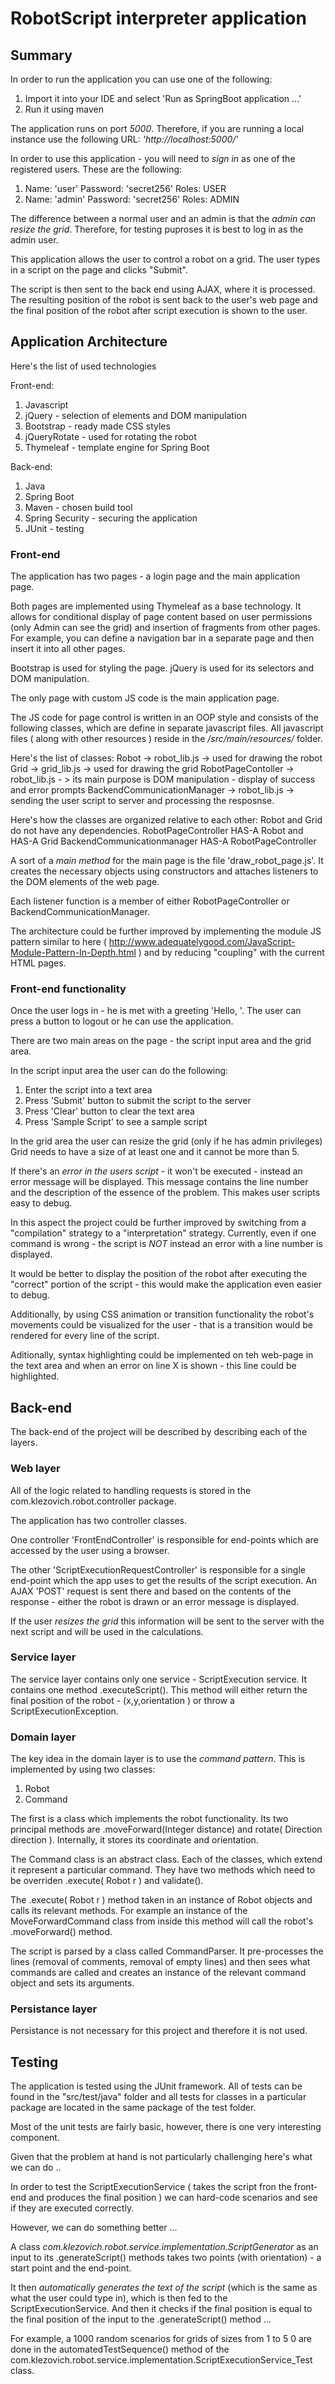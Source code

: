 # RobotScript interpreter application #

## Summary ## 

In order to run the application you can use one of the following:
1) Import it into your IDE and select 'Run as SpringBoot application ...' 
2) Run it using maven 

The application runs on port *5000*. Therefore, if you are running a local instance 
use the following URL: *'http://localhost:5000/'*  

In order to use this application - you will need to *sign in* as one of the registered users.
These are the following: 
1) Name: 'user'   Password: 'secret256' Roles: USER
2) Name: 'admin'  Password: 'secret256'  Roles: ADMIN 

The difference between a normal user and an admin is that the *admin can resize the grid*.
Therefore, for testing puproses it is best to log in as the admin user.

This application allows the user to control a robot on a grid. 
The user types in a script on the page and clicks "Submit". 

The script is then sent to the back end using AJAX, where it is processed. 
The resulting position of the robot is sent back 
to the user's web page and the final position of the robot 
after script execution is shown to the user. 

## Application Architecture ##

Here's the list of used technologies

Front-end: 
1) Javascript 
2) jQuery - selection of elements and DOM manipulation
3) Bootstrap - ready made CSS styles
4) jQueryRotate - used for rotating the robot
5) Thymeleaf - template engine for Spring Boot 

Back-end: 
1) Java 
2) Spring Boot 
3) Maven - chosen build tool 
4) Spring Security - securing the application 
5) JUnit - testing 

### Front-end ### 

The application has two pages - a login page and the main application page. 

Both pages are implemented using Thymeleaf as a base technology. It allows 
for conditional display of page content based on user permissions (only Admin can see the grid)
and insertion of fragments from other pages. For example, you can define a navigation bar 
in a separate page and then insert it into all other pages. 

Bootstrap is used for styling the page. jQuery is used for its selectors and DOM manipulation. 

The only page with custom JS code is the main application page. 

The JS code for page control is written in an OOP style and consists of the following classes, 
which are define in separate javascript files. All javascript files ( along with other resources ) 
reside in the */src/main/resources/* folder. 

Here's the list of classes: 
Robot -> robot_lib.js -> used for drawing the robot 
Grid -> grid_lib.js -> used for drawing the grid 
RobotPageContoller -> robot_lib.js - > its main purpose is DOM manipulation - display of 
success and error prompts 
BackendCommunicationManager -> robot_lib.js -> sending the user script to server and 
processing the resposnse.  

Here's how the classes are organized relative to each other: 
Robot and Grid do not have any dependencies. 
RobotPageController HAS-A Robot and HAS-A Grid
BackendCommunicationmanager HAS-A RobotPageController

A sort of a *main method* for the main page is the file 'draw_robot_page.js'. 
It creates the necessary objects using constructors and attaches listeners to the DOM 
elements of the web page.

Each listener function is a member of either RobotPageController or BackendCommunicationManager. 

The architecture could be further improved by implementing the module JS pattern 
similar to here ( http://www.adequatelygood.com/JavaScript-Module-Pattern-In-Depth.html ) and
by reducing "coupling" with the current HTML pages.


### Front-end functionality ### 

Once the user logs in - he is met with a greeting 'Hello, <username>'.
The user can press a button to logout or he can use the application. 

There are two main areas on the page - the script input area and the grid area. 

In the script input area the user can do the following: 
1) Enter the script into a text area
2) Press 'Submit' button to submit the script to the server 
3) Press 'Clear' button to clear the text area
4) Press 'Sample Script' to see a sample script

In the grid area the user can resize the grid (only if he has admin privileges) 
Grid needs to have a size of at least one and it cannot be more than 5. 

If there's an *error in the users script* - it won't be executed - instead an error 
message will be displayed. This message contains the line number and the description 
of the essence of the problem. This makes user scripts easy to debug.

In this aspect the project could be further improved by switching from a "compilation" 
strategy to a "interpretation" strategy. Currently, even if one command is wrong - 
the script is *NOT* instead an error with a line number is displayed. 

It would be better to display the position of the robot after executing the "correct" 
portion of the script - this would make the application even easier to debug.

Additionally, by using CSS animation or transition functionality the robot's 
movements could be visualized for the user - that is a transition would be rendered 
for every line of the script. 

Aditionally, syntax highlighting could be implemented on teh web-page in the text area and 
when an error on line X is shown - this line could be highlighted.

## Back-end ##

The back-end of the project will be described by describing each of the layers. 

### Web layer ### 

All of the logic related to handling requests is stored in the 
com.klezovich.robot.controller package. 

The application has two controller classes.

One controller 'FrontEndController' is responsible for end-points which are 
accessed by the user using a browser. 

The other 'ScriptExecutionRequestController' is responsible for a single end-point 
which the app uses to get the results of the script execution. An AJAX 'POST' request 
is sent there and based on the contents of the response - either the robot is drawn 
or an error message is displayed. 

If the user *resizes the grid* this information will be sent to the server with the 
next script and will be used in the calculations.

### Service layer #### 

The service layer contains only one service - ScriptExecution service. 
It contains one method .executeScript(). This method will either 
return the final position of the robot - (x,y,orientation ) or throw 
a ScriptExecutionException. 

### Domain layer ### 

The key idea in the domain layer is to use the *command pattern*. 
This is implemented by using two classes: 
1) Robot
2) Command

The first is a class which implements the robot functionality. Its two principal 
methods are .moveForward(Integer distance) and rotate( Direction direction ).
Internally, it stores its coordinate and orientation. 

The Command class is an abstract class.  Each of the classes, which extend it 
represent a particular command. They have two methods which need to be overriden 
.execute( Robot r ) and validate(). 

The .execute( Robot r ) method taken in an instance of Robot objects and calls its
relevant methods. For example an instance of the MoveForwardCommand class from 
inside this method will call the robot's .moveForward() method. 

The script is parsed by a class called CommandParser. It pre-processes the lines (removal of comments,
 removal of empty lines) and then sees what commands are called and creates an instance of the 
 relevant command object and sets its arguments.
 
 ### Persistance layer ### 
 
 Persistance is not necessary for this project and therefore it is not used.
 
 ## Testing ## 
 
 The application is tested using the JUnit framework. 
 All of tests can be found in the "src/test/java" folder and all tests for classes
 in a particular package are located in the same package of the test folder. 
 
 Most of the unit tests are fairly basic, however, there is one very interesting component.
 
 Given that the problem at hand is not particularly challenging here's what we can do .. 
 
 In order to test the ScriptExecutionService ( takes the script fron the front-end and produces the final position )
 we can hard-code scenarios and see if they are executed correctly. 
 
 However, we can do something better ...
 
 A class *com.klezovich.robot.service.implementation.ScriptGenerator* as an input to its 
 .generateScript() methods takes two points (with orientation) - a start point and the end-point. 
 
 It then *automatically generates the text of the script* (which is the same as what the user could type in), which is then fed to the 
 ScriptExecutionService.  And then it checks if the final position is equal to the final 
 position of the input to the .generateScript() method ...  
 
 For example, a 1000 random scenarios for grids of sizes from 1 to 5 0 are done in the 
 automatedTestSequence() method of the com.klezovich.robot.service.implementation.ScriptExecutionService_Test class. 
 
 